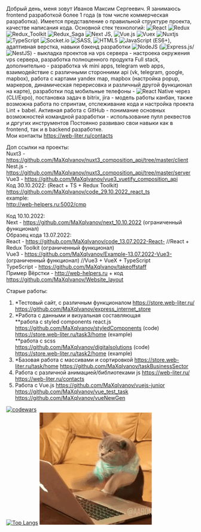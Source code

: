 Добрый день, меня зовут Иванов Максим Сергеевич. Я занимаюсь frontend разработкой более 1 года (в том числе коммерческая разработка).
Имеется представление о правильной структуре проекта, качестве написания кода. Основной стек технологий: ![React](https://img.shields.io/badge/react-%2320232a.svg?style=for-the-badge&logo=react&logoColor=%2361DAFB)  ![Redux](https://img.shields.io/badge/redux-%23593d88.svg?style=for-the-badge&logo=redux&logoColor=white)  ![Redux_Toolkit](https://img.shields.io/badge/Redux_toolkit-blue?style=for-the-badge&logo=vuex&logoColor=green) ![Redux_Saga](https://img.shields.io/badge/Redux_Saga-blue?style=for-the-badge&logo=redux&logoColor=white)  ![Next JS](https://img.shields.io/badge/Next-black?style=for-the-badge&logo=next.js&logoColor=white), ![Vue.js](https://img.shields.io/badge/vuejs-%2335495e.svg?style=for-the-badge&logo=vuedotjs&logoColor=%234FC08D)  ![Vuex](https://img.shields.io/badge/Vuex-green?style=for-the-badge&logo=vuex&logoColor=green)  ![Nuxtjs](https://img.shields.io/badge/Nuxt-002E3B?style=for-the-badge&logo=nuxtdotjs&logoColor=#00DC82)  ![TypeScript](https://img.shields.io/badge/typescript-%23007ACC.svg?style=for-the-badge&logo=typescript&logoColor=white) ![Socket.io](https://img.shields.io/badge/Socket.io-black?style=for-the-badge&logo=socket.io&badgeColor=010101)  ![SASS](https://img.shields.io/badge/SASS-hotpink.svg?style=for-the-badge&logo=SASS&logoColor=white), ![HTML5](https://img.shields.io/badge/html5-%23E34F26.svg?style=for-the-badge&logo=html5&logoColor=white)  ![JavaScript](https://img.shields.io/badge/javascript-%23323330.svg?style=for-the-badge&logo=javascript&logoColor=%23F7DF1E) (ES6+), адаптивная верстка, навыки бэкенд разработки ![NodeJS](https://img.shields.io/badge/node.js-6DA55F?style=for-the-badge&logo=node.js&logoColor=white) (![Express.js](https://img.shields.io/badge/express.js-%23404d59.svg?style=for-the-badge&logo=express&logoColor=%2361DAFB)/![NestJS](https://img.shields.io/badge/nestjs-%23E0234E.svg?style=for-the-badge&logo=nestjs&logoColor=white)) - выкладка проектов на vps сервера - настроека окружения vps сервера, разработка полноценного продукта Full stack, дополнительно - разработка vk mini apps, telegram web apps, взаимодействие с различными сторонними api (vk, telegram, google, mapbox), работа с картами yandex map, mapbox (настройка popup, маркеров, динамическая перерисовка и различный другой функционал на карте), разработки под мобильные телефоны - ![React Native](https://img.shields.io/badge/react_native-%2320232a.svg?style=for-the-badge&logo=react&logoColor=%2361DAFB) через (CLI/Expo), постановка задач в bitrix, jira - модель работы канбан, также возможна работа по спринтам, отслеживание кода и настройка проекта Lint + babel. Активная работа с GitHub - понимание основных возможностей командной разработки - использование пулл реквестов и дргугих инструментов
Постоянно развиваю свои навыки как в frontend, так и в backend разработке.                                                                                            
Мои контакты https://web-liter.ru/contacts                                                                                                                            

Доп ссылки на проекты:                                                                                                                              
Nuxt3 - https://github.com/MaXqIvanov/nuxt3_composition_api/tree/master/client                                                                                  
Nest.js - https://github.com/MaXqIvanov/nuxt3_composition_api/tree/master/server                                                                                  
Vue3 - https://github.com/MaXqIvanov/vue3_vuetify_composition_api                                                                                                                                                                                                                                                  
Код 30.10.2022: (React + TS + Redux Toolkit)                                                                                                                      
https://github.com/MaXqIvanov/code_29.10.2022_react_ts                                                                                                          
example:                                                                                                                                                  
http://web-helpers.ru:5002/cmp                                                                                                                         

Код 10.10.2022:                                                                                                                                                   
Next - https://github.com/MaXqIvanov/next_10.10.2022 (ограниченный функционал)                                                                                      
Образец кода 13.07.2022:                                                                                                                              
React - https://github.com/MaXqIvanov/code_13.07.2022-React- //React + Redux Toolkit (ограниченный функционал)                                     
Vue3 - https://github.com/MaXqIvanov/Example-13.07.2022-Vue3- (ограниченный функционал)     //Vue3 + VueX + TypeScript   
TypeScript - https://github.com/MaXqIvanov/takeoffstaff                                                                                                            
Пример Вёрстки - http://web-helpers.ru   + код https://github.com/MaXqIvanov/Website_layout

Старые работы:                                        
1. *Тестовый сайт, с различным функционалом
https://store.web-liter.ru/                          
https://github.com/MaXqIvanov/express_internet_store
2. *Работа с данными и визуальная составляющая                                                                                   
**работа с styled components react.js
https://github.com/MaXqIvanov/styledComponents   (code)                                            
https://store.web-liter.ru/task3/home   (example)                                               
**работа с scss                                                                          
https://github.com/MaXqIvanov/digitalsolutions     (code)
https://store.web-liter.ru/task2/home      (example)                           
3. *Базовая работа с массивами и сортировкой
https://store.web-liter.ru/task/home
https://github.com/MaXqIvanov/taskBusinessSector
4. Работа с различной анимацией/библиотеками js
https://web-liter.ru/
https://web-liter.ru/contacts
5. Работа с Vue.js
https://github.com/MaXqIvanov/vuejs-junior                          
https://github.com/MaXqIvanov/vue_test_task                          
https://github.com/MaXqIvanov/vueNewGen                 

[![codewars](https://www.codewars.com/users/MaXqIvanov/badges/large)](https://www.codewars.com/users/MaXqIvanov)  
[![Top Langs](https://github-readme-stats.vercel.app/api/top-langs/?username=MaXqIvanov&layout=compact&theme=dark)](https://github.com/anuraghazra/github-readme-stats)
![](https://github.com/MaXqIvanov/gifts/blob/main/2GU.gif)

